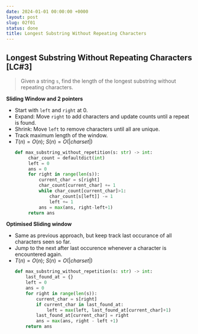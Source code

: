 ```yaml
---
date: 2024-01-01 00:00:00 +0000
layout: post
slug: 02f01
status: done
title: Longest Substring Without Repeating Characters
---
```


## Longest Substring Without Repeating Characters [LC#3]
> Given a string `s`, find the length of the longest substring without repeating characters.


**Sliding Window and 2 pointers**
- Start with `left` and `right` at 0.
- Expand: Move `right` to add characters and update counts until a repeat is found.
- Shrink: Move `left` to remove characters until all are unique.
- Track maximum length of the window.
- $T(n) = O(n)$; $S(n) = O(|char set|)$
    ```python
    def max_substring_without_repetition(s: str) -> int:
         char_count = defaultdict(int)
         left = 0
         ans = 0
         for right in range(len(s)):
             current_char = s[right]
             char_count[current_char] += 1 
             while char_count[current_char]>1:
                 char_count[s[left]] -= 1 
                 left += 1
             ans = max(ans, right-left+1)
         return ans
    ```
**Optimised Sliding window**
- Same as previous approach, but keep track last occurance of all characters seen so far.
- Jump to the next after last occurence whenever a character is encountered again.
- $T(n) = O(n)$; $S(n) = O(|char set|)$
    ```python
    def max_substring_without_repetition(s: str) -> int:
        last_found_at = {}
        left = 0
        ans = 0
        for right in range(len(s)):
            current_char = s[right]
            if current_char in last_found_at:
                left = max(left, last_found_at[current_char]+1)
            last_found_at[current_char] = right
            ans = max(ans, right - left +1)
        return ans
    ```